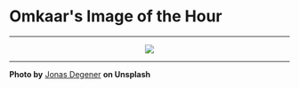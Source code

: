 # Omkaar's Image of the Hour

---

<div align="center">

<a href="https://unsplash.com/photos/photographer-takes-a-picture-in-a-car-mirror-667Uni8v2Ok">
  <img src="https://images.unsplash.com/photo-1751554827598-c96cb294c0e6?crop=entropy&cs=tinysrgb&fit=max&fm=jpg&ixid=M3w3NjA2Nzh8MHwxfHJhbmRvbXx8fHx8fHx8fDE3NTQ0NTI4MDB8&ixlib=rb-4.1.0&q=80&w=1080" style="max-width:100%; height:auto;">
</a>



</div>

---

**Photo by** [Jonas Degener](https://unsplash.com/@jonasdegener) **on Unsplash**
